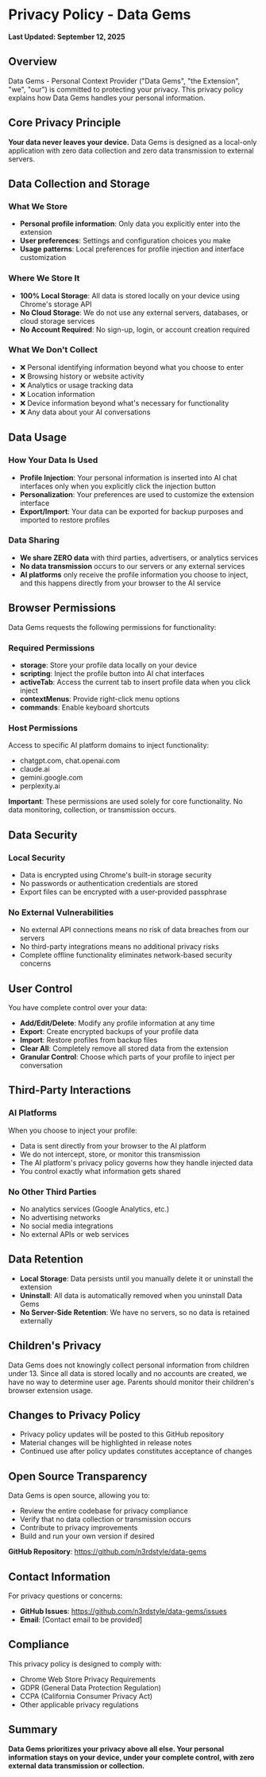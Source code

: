 # Privacy Policy - Data Gems

**Last Updated: September 12, 2025**

## Overview

Data Gems - Personal Context Provider ("Data Gems", "the Extension", "we", "our") is committed to protecting your privacy. This privacy policy explains how Data Gems handles your personal information.

## Core Privacy Principle

**Your data never leaves your device.** Data Gems is designed as a local-only application with zero data collection and zero data transmission to external servers.

## Data Collection and Storage

### What We Store
- **Personal profile information**: Only data you explicitly enter into the extension
- **User preferences**: Settings and configuration choices you make
- **Usage patterns**: Local preferences for profile injection and interface customization

### Where We Store It
- **100% Local Storage**: All data is stored locally on your device using Chrome's storage API
- **No Cloud Storage**: We do not use any external servers, databases, or cloud storage services
- **No Account Required**: No sign-up, login, or account creation required

### What We Don't Collect
- ❌ Personal identifying information beyond what you choose to enter
- ❌ Browsing history or website activity
- ❌ Analytics or usage tracking data
- ❌ Location information
- ❌ Device information beyond what's necessary for functionality
- ❌ Any data about your AI conversations

## Data Usage

### How Your Data Is Used
- **Profile Injection**: Your personal information is inserted into AI chat interfaces only when you explicitly click the injection button
- **Personalization**: Your preferences are used to customize the extension interface
- **Export/Import**: Your data can be exported for backup purposes and imported to restore profiles

### Data Sharing
- **We share ZERO data** with third parties, advertisers, or analytics services
- **No data transmission** occurs to our servers or any external services
- **AI platforms** only receive the profile information you choose to inject, and this happens directly from your browser to the AI service

## Browser Permissions

Data Gems requests the following permissions for functionality:

### Required Permissions
- **storage**: Store your profile data locally on your device
- **scripting**: Inject the profile button into AI chat interfaces
- **activeTab**: Access the current tab to insert profile data when you click inject
- **contextMenus**: Provide right-click menu options
- **commands**: Enable keyboard shortcuts

### Host Permissions
Access to specific AI platform domains to inject functionality:
- chatgpt.com, chat.openai.com
- claude.ai  
- gemini.google.com
- perplexity.ai

**Important**: These permissions are used solely for core functionality. No data monitoring, collection, or transmission occurs.

## Data Security

### Local Security
- Data is encrypted using Chrome's built-in storage security
- No passwords or authentication credentials are stored
- Export files can be encrypted with a user-provided passphrase

### No External Vulnerabilities
- No external API connections means no risk of data breaches from our servers
- No third-party integrations means no additional privacy risks
- Complete offline functionality eliminates network-based security concerns

## User Control

You have complete control over your data:

- **Add/Edit/Delete**: Modify any profile information at any time
- **Export**: Create encrypted backups of your profile data  
- **Import**: Restore profiles from backup files
- **Clear All**: Completely remove all stored data from the extension
- **Granular Control**: Choose which parts of your profile to inject per conversation

## Third-Party Interactions

### AI Platforms
When you choose to inject your profile:
- Data is sent directly from your browser to the AI platform
- We do not intercept, store, or monitor this transmission
- The AI platform's privacy policy governs how they handle injected data
- You control exactly what information gets shared

### No Other Third Parties
- No analytics services (Google Analytics, etc.)
- No advertising networks
- No social media integrations
- No external APIs or web services

## Data Retention

- **Local Storage**: Data persists until you manually delete it or uninstall the extension
- **Uninstall**: All data is automatically removed when you uninstall Data Gems
- **No Server-Side Retention**: We have no servers, so no data is retained externally

## Children's Privacy

Data Gems does not knowingly collect personal information from children under 13. Since all data is stored locally and no accounts are created, we have no way to determine user age. Parents should monitor their children's browser extension usage.

## Changes to Privacy Policy

- Privacy policy updates will be posted to this GitHub repository
- Material changes will be highlighted in release notes
- Continued use after policy updates constitutes acceptance of changes

## Open Source Transparency

Data Gems is open source, allowing you to:
- Review the entire codebase for privacy compliance
- Verify that no data collection or transmission occurs
- Contribute to privacy improvements
- Build and run your own version if desired

**GitHub Repository**: https://github.com/n3rdstyle/data-gems

## Contact Information

For privacy questions or concerns:
- **GitHub Issues**: https://github.com/n3rdstyle/data-gems/issues
- **Email**: [Contact email to be provided]

## Compliance

This privacy policy is designed to comply with:
- Chrome Web Store Privacy Requirements
- GDPR (General Data Protection Regulation)
- CCPA (California Consumer Privacy Act)
- Other applicable privacy regulations

## Summary

**Data Gems prioritizes your privacy above all else. Your personal information stays on your device, under your complete control, with zero external data transmission or collection.**